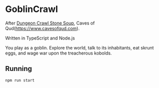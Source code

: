# GoblinCrawl

After [Dungeon Crawl Stone Soup](https://github.com/crawl/crawl), Caves of Qud(https://www.cavesofqud.com). 

Written in TypeScript and Node.js

You play as a goblin. Explore the world, talk to its inhabitants, eat skrunt eggs, and wage war upon the treacherous kobolds.

## Running

`npm run start`
